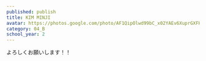 ```yaml
---
published: publish
title: KIM MINJI
avatar: https://photos.google.com/photo/AF1QipOlwd99bC_x02YAEv6XuprGXFHNqeXniW-G1tt2
category: 04_B
school_year: 2
---
```

よろしくお願いします！！